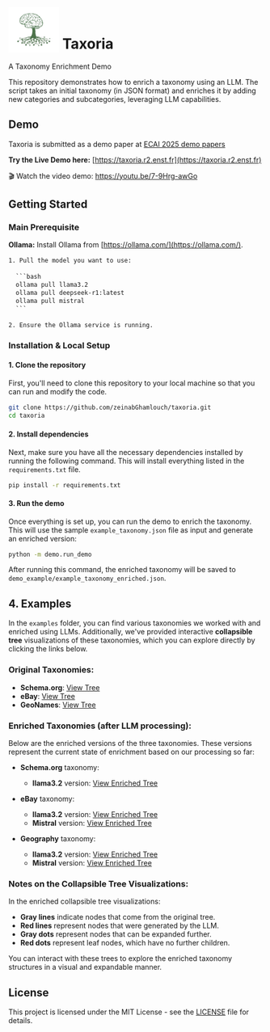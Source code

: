 <h1 align="left">
  <img src= "logo.png" alt="taxoria logo" width="100" style="height: 90px; vertical-align: bottom;">
  Taxoria
</h1>

A Taxonomy Enrichment Demo

This repository demonstrates how to enrich a taxonomy using an LLM. The script takes an initial taxonomy (in JSON format) and enriches it by adding new categories and subcategories, leveraging LLM capabilities.

## Demo
Taxoria is submitted as a demo paper at [ECAI 2025 demo papers](https://ecai2025.org/call-for-demo-papers/)

**Try the Live Demo here:** [https://taxoria.r2.enst.fr](https://taxoria.r2.enst.fr)

🎬 Watch the video demo:
https://youtu.be/7-9Hrg-awGo

## Getting Started
### Main Prerequisite
**Ollama:** 
Install Ollama from [https://ollama.com/](https://ollama.com/).

    1. Pull the model you want to use:
    
      ```bash
      ollama pull llama3.2
      ollama pull deepseek-r1:latest
      ollama pull mistral
      ```
      
    2. Ensure the Ollama service is running.

### Installation & Local Setup

#### 1. **Clone the repository**

First, you'll need to clone this repository to your local machine so that you can run and modify the code.

```bash
git clone https://github.com/zeinabGhamlouch/taxoria.git
cd taxoria
```

#### 2. **Install dependencies**
Next, make sure you have all the necessary dependencies installed by running the following command. This will install everything listed in the `requirements.txt` file.

```bash
pip install -r requirements.txt
```

#### 3. **Run the demo**
Once everything is set up, you can run the demo to enrich the taxonomy. This will use the sample `example_taxonomy.json` file as input and generate an enriched version:

```bash
python -m demo.run_demo
```

After running this command, the enriched taxonomy will be saved to `demo_example/example_taxonomy_enriched.json`.

## 4. Examples
In the `examples` folder, you can find various taxonomies we worked with and enriched using LLMs. Additionally, we've provided interactive **collapsible tree** visualizations of these taxonomies, which you can explore directly by clicking the links below.

### Original Taxonomies:
- **Schema.org**: [View Tree](https://observablehq.com/embed/@taxonomies/scehma-org@508?cells=chart)
- **eBay**: [View Tree](https://observablehq.com/embed/@taxonomies/ebay-taxonomy@523?cells=chart)
- **GeoNames**: [View Tree](https://observablehq.com/embed/@taxonomies/geonames@508?cells=chart)

### Enriched Taxonomies (after LLM processing):

Below are the enriched versions of the three taxonomies. These versions represent the current state of enrichment based on our processing so far:

- **Schema.org** taxonomy:
    - **llama3.2** version: [View Enriched Tree](https://observablehq.com/embed/@taxonomies/schemaorg_enriched_llama?cells=chart)
  
- **eBay** taxonomy:
    - **llama3.2** version: [View Enriched Tree](https://observablehq.com/embed/@taxonomies/enriched_ebay_llama@522?cells=chart)
    - **Mistral** version: [View Enriched Tree](https://observablehq.com/embed/@taxonomies/ebay_enriched_mistral@509?cells=chart)
  
- **Geography** taxonomy:
    - **llama3.2** version: [View Enriched Tree](https://observablehq.com/embed/@taxonomies/geo_enriched_llama@510?cells=chart)
    - **Mistral** version: [View Enriched Tree](https://observablehq.com/embed/@taxonomies/geo_enriched_mistral@510?cells=chart)

### Notes on the Collapsible Tree Visualizations:

In the enriched collapsible tree visualizations:
- **Gray lines** indicate nodes that come from the original tree.
- **Red lines** represent nodes that were generated by the LLM.
- **Gray dots** represent nodes that can be expanded further.
- **Red dots** represent leaf nodes, which have no further children.

You can interact with these trees to explore the enriched taxonomy structures in a visual and expandable manner.

## License

This project is licensed under the MIT License - see the [LICENSE](LICENSE) file for details.



